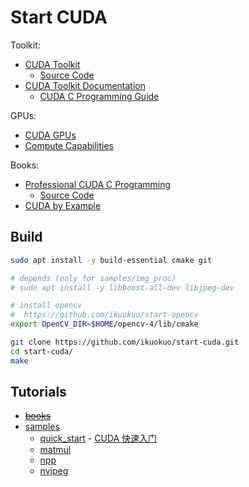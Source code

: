 # Start CUDA

Toolkit:

- [CUDA Toolkit](https://developer.nvidia.com/cuda-toolkit)
  - [Source Code](http://http.download.nvidia.com/cuda-toolkit/)
- [CUDA Toolkit Documentation](http://docs.nvidia.com/cuda/)
  - [CUDA C Programming Guide](http://docs.nvidia.com/cuda/cuda-c-programming-guide/index.html)

GPUs:

- [CUDA GPUs](https://developer.nvidia.com/cuda-gpus)
- [Compute Capabilities](https://docs.nvidia.com/cuda/cuda-c-programming-guide/index.html#compute-capabilities)

Books:

- [Professional CUDA C Programming](http://www.hds.bme.hu/~fhegedus/C++/Professional%20CUDA%20C%20Programming.pdf)
  - [Source Code](https://github.com/deeperlearning/professional-cuda-c-programming)
- [CUDA by Example](http://developer.download.nvidia.com/books/cuda-by-example/cuda-by-example-sample.pdf)

## Build

```bash
sudo apt install -y build-essential cmake git

# depends (only for samples/img_proc)
# sudo apt install -y libboost-all-dev libjpeg-dev

# install opencv
#  https://github.com/ikuokuo/start-opencv
export OpenCV_DIR=$HOME/opencv-4/lib/cmake

git clone https://github.com/ikuokuo/start-cuda.git
cd start-cuda/
make
```

## Tutorials

- <s>[books](/books)</s>
- [samples](/samples)
  - [quick_start](/samples/quick_start) - [CUDA 快速入门](docs/samples/quick_start.md)
  - [matmul](/samples/matmul)
  - [npp](/samples/npp)
  - [nvjpeg](/samples/nvjpeg)

